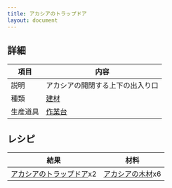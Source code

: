 ```yaml
---
title: アカシアのトラップドア
layout: document
---
```

## 詳細

|項目|内容|
|---|---|
|説明|アカシアの開閉する上下の出入り口|
|種類|[建材](建材)|
|生産道具|[作業台](作業台)|

## レシピ

|結果|材料|
|---|---|
|[アカシアのトラップドア](アカシアのトラップドア)x2|[アカシアの木材](アカシアの木材)x6|

